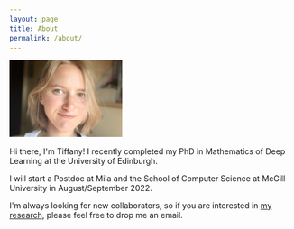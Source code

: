```yaml
---
layout: page
title: About
permalink: /about/
---
```


<img src="/pics/me2.jpeg" width="200"/>

Hi there, I'm Tiffany! I recently completed my PhD in Mathematics of Deep Learning at the University of Edinburgh.
<!--, where I developed physics-inspired optimization schemes for neural network training, often based on discretized stochastic differential equations.-->
I will start a Postdoc at Mila and the School of Computer Science at McGill University in August/September 2022. 

I'm always looking for new collaborators, so if you are interested in [my research]({{TiffanyVlaar.github.io}}/research), please feel free to drop me an email. 


